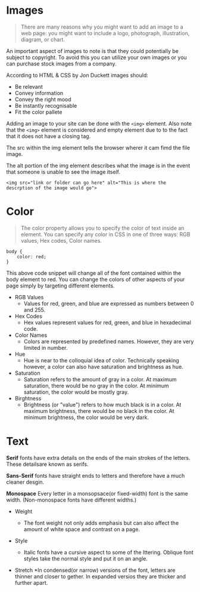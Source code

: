 # Images

> There are many reasons why you might want to add an image to a web page: you might want to include a logo, photograph, illustration, diagram, or chart.

An important aspect of images to note is that they could potentially be subject to copyright. To avoid this you can utilize your own images or you can purchase stock images from a company.

According to HTML & CSS by Jon Duckett images should:

- Be relevant
- Convey information
- Convey the right mood
- Be instantly recognisable
- Fit the color pallete

Adding an image to your site can be done with the `<img>` element. Also note that the `<img>` element is considered and empty element due to to the fact that it does not have a closing tag.

The src within the img element tells the browser wherer it cam fimd the file image.

The alt portion of the img element describes what the image is in the event that someone is unable to see the image itself.

```
<img src="link or folder can go here" alt="This is where the descrption of the image would go">
```

# Color

> The color property allows you to specify the color of text inside an element. You can specify any color in CSS in one of three ways: RGB values, Hex codes, Color names.

```
body {
    color: red;
}
```

This above code snippet will change all of the font contained within the body element to red. You can change the colors of other aspects of your page simply by targeting different elements.

- RGB Values
  - Values for red, green, and blue are expressed as numbers between 0 and 255.
- Hex Codes
  - Hex values represent values for red, green, and blue in hexadecimal code.
- Color Names
  - Colors are represented by predefined names. However, they are very limited in number.
- Hue
  - Hue is near to the colloquial idea of color. Technically speaking however, a color can also have saturation and brightness as hue.
- Saturation
  - Saturation refers to the amount of gray in a color. At maximum saturation, there would be no gray in the color. At minimum saturation, the color would be mostly gray.
- Birghtness
  - Brightness (or "value") refers to how much black is in a color. At maximum brightness, there would be no black in the color. At minimum brightness, the color would be very dark.

# Text

**Serif** fonts have extra details on the ends of the main strokes of the letters. These detailsare known as serifs.

**Sans-Serif** fonts have straight ends to letters and therefore have a much cleaner desgin.

**Monospace**
Every letter in a monsopsace(or fixed-width) font is the same width. (Non-monospace fonts have different widths.)

- Weight

  - The font weight not only adds emphasis but can also affect the amount of white space and contrast on a page.

- Style

  - Italic fonts have a cursive aspect to some of the lttering. Oblique font styles take the normal style and put it on an angle.

- Stretch
  \*In condensed(or narrow) versions of the font, letters are thinner and closer to gether. In expanded versios they are thicker and further apart.
